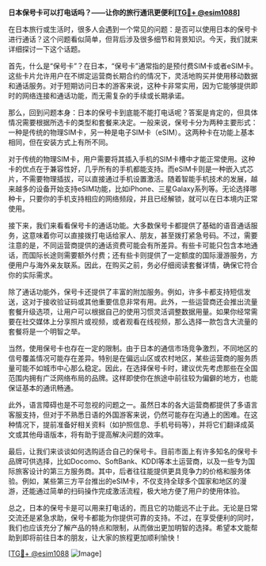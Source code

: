 **日本保号卡可以打电话吗？——让你的旅行通讯更便利[[TG💪+ @esim1088](https://t.me/s/esim1088)]**

在日本旅行或生活时，很多人会遇到一个常见的问题：是否可以使用日本的保号卡进行通话？这个问题看似简单，但背后涉及很多细节和背景知识。今天，我们就来详细探讨一下这个话题。

首先，什么是“保号卡”？在日本，“保号卡”通常指的是预付费SIM卡或者eSIM卡。这些卡片允许用户在不绑定运营商长期合约的情况下，灵活地购买并使用移动数据和通话服务。对于短期访问日本的游客来说，这种卡非常实用，因为它能够提供即时的网络连接和通话功能，而无需复杂的手续或长期承诺。

那么，回到问题本身：日本的保号卡到底能不能打电话呢？答案是肯定的，但具体情况需要根据所选卡的类型和套餐来决定。一般来说，保号卡分为两种主要形式：一种是传统的物理SIM卡，另一种是电子SIM卡（eSIM）。这两种卡在功能上基本相同，但在安装方式上有所不同。

对于传统的物理SIM卡，用户需要将其插入手机的SIM卡槽中才能正常使用。这种卡的优点在于兼容性好，几乎所有的手机都能支持。而eSIM卡则是一种嵌入式芯片，不需要物理插拔，可以直接通过手机设置激活。随着智能手机技术的发展，越来越多的设备开始支持eSIM功能，比如iPhone、三星Galaxy系列等。无论选择哪种卡，只要你的手机支持相应的网络频段，并且已经解锁，就可以在日本境内正常使用。

接下来，我们来看看保号卡的通话功能。大多数保号卡都提供了基础的语音通话服务，这意味着你可以直接拨打电话给家人、朋友，甚至拨打紧急号码。不过，需要注意的是，不同运营商提供的通话资费可能会有所差异。有些卡可能只包含本地通话，而国际长途则需要额外付费；还有些卡则提供了一定额度的国际漫游服务，方便用户与海外亲友联系。因此，在购买之前，务必仔细阅读套餐详情，确保它符合你的实际需求。

除了通话功能外，保号卡还提供了丰富的附加服务。例如，许多卡都支持短信发送，这对于接收验证码或其他重要信息非常有用。此外，一些运营商还会推出流量套餐升级选项，让用户可以根据自己的使用习惯灵活调整数据用量。如果你经常需要在社交媒体上分享照片或视频，或者观看在线视频，那么选择一款包含大流量的套餐将是一个明智之举。

当然，使用保号卡也存在一定的限制。由于日本的通信市场竞争激烈，不同地区的信号覆盖情况可能存在差异。特别是在偏远山区或农村地区，某些运营商的服务质量可能不如城市中心那么稳定。因此，在选择保号卡时，建议优先考虑那些在全国范围内拥有广泛网络布局的品牌。这样即使你在旅途中前往较为偏僻的地方，也能保证基本的通讯畅通。

此外，语言障碍也是不可忽视的问题之一。虽然日本的各大运营商都提供了多语言客服支持，但对于不熟悉日语的外国游客来说，仍然可能存在沟通上的困难。在这种情况下，提前准备好相关资料（如护照信息、手机号码等），并将它们翻译成英文或其他母语版本，将有助于提高解决问题的效率。

最后，让我们来谈谈如何选购适合自己的保号卡。目前市面上有许多知名的保号卡品牌可供选择，比如Docomo、SoftBank、KDDI等本土运营商，以及一些专为国际旅客设计的第三方服务商。其中，后者往往能提供更具竞争力的价格和服务体验。例如，某些第三方平台推出的eSIM卡，不仅支持全球多个国家和地区的漫游，还能通过简单的扫码操作完成激活流程，极大地方便了用户的使用体验。

总之，日本的保号卡是可以用来打电话的，而且它的功能远不止于此。无论是日常交流还是紧急求助，保号卡都能为你提供可靠的支持。不过，在享受便利的同时，我们也应该充分了解产品的特点和限制，从而做出更加明智的选择。希望本文能帮助到即将前往日本的朋友，让大家的旅程更加顺利愉快！

[[TG💪+ @esim1088](https://t.me/s/esim1088) ![Image](https://i.postimg.cc/4NQfJmqS/Snipaste-2025-05-13-00-14-12.png)]